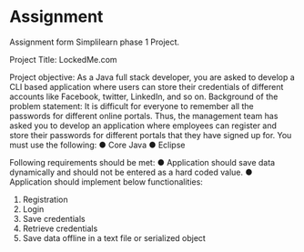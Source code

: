 # Assignment
Assignment form Simplilearn 
phase 1 Project.

Project Title: LockedMe.com

Project objective:
As a Java full stack developer, you are asked to develop a CLI based application where users can store their credentials of different accounts like Facebook, twitter, LinkedIn, and so on.
Background of the problem statement:
It is difficult for everyone to remember all the passwords for different online portals. Thus, the management team has asked you to develop an application where employees can register and store their passwords for different portals that they have signed up for.
You must use the following:
●	Core Java
●	Eclipse

Following requirements should be met:
●	Application should save data dynamically and should not be entered as a hard coded value.
●	Application should implement below functionalities:
1.	Registration
2.	Login
3.	Save credentials
4.	Retrieve credentials
5.	Save data offline in a text file or serialized object
